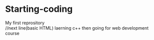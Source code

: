 # Starting-coding
My first reprository
<br>  //next line(basic HTML)
laerning c++ then going for web development course

